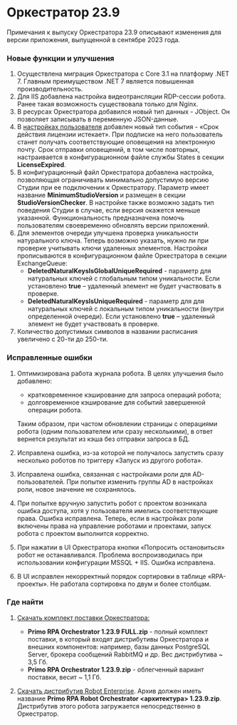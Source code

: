 # Оркестратор 23.9

Примечания к выпуску Оркестратора 23.9 описывают изменения для версии приложения, выпущенной в сентябре 2023 года.

### Новые функции и улучшения
1. Осуществлена миграция Оркестратора с Core 3.1 на платформу .NET 7. Главным преимуществом .NET 7 является повышенная производительность.
1. Для IIS добавлена настройка видеотрансляции RDP-сессии робота. Ранее такая возможность существовала только для Nginx.
1. В ресурсах Оркестратора добавился новый тип данных - JObject. Он позволяет записывать в переменную JSON-данные. 
1. В [настройках пользователя](https://docs.primo-rpa.ru/primo-rpa/orchestrator/settings/users/orch-users) добавлен новый тип события - «Срок действия лицензии истекает». При подписке на него пользователь станет получать соответствующие оповещения на электронную почту. Срок отправки оповещений, в том числе повторных, настраивается в конфигурационном файле службы States в секции **LicenseExpired**. 
1. В конфигурационный файл Оркестратора добавлена настройка, позволяющая ограничивать минимально допустимую версию Студии при ее подключении к Оркестратору. Параметр имеет название **MinimumStudioVersion** и размещен в секции **StudioVersionChecker**. В настройке также возможно задать тип поведения Студии в случае, если версия окажется меньше указанной. Функциональность предназначена помочь пользователям своевременно обновлять версии приложений.
1. Для элементов очереди улучшена проверка уникальности натурального ключа. Теперь возможно указать, нужно ли при проверке учитывать ключи удаленных элементов. Настройки прописываются в конфигурационном файле Оркестратора в секции ExchangeQueue: 
   * **DeletedNaturalKeysIsGlobalUniqueRequired** - параметр для натуральных ключей с глобальным типом уникальности. Если установлено **true** – удаленный элемент не будет участвовать в проверке. 
   * **DeletedNaturalKeysIsUniqueRequired** - параметр для  для натуральных ключей с локальным типом уникальности (внутри определенной очереди). Если установлено **true** – удаленный элемент не будет участвовать в проверке. 
1. Количество допустимых символов в названии расписания увеличено с 20-ти до 250-ти. 

### Исправленные ошибки
1. Оптимизирована работа журнала робота. В целях улучшения было добавлено:
   * кратковременное кэширование для запроса операций робота;
   * долговременное кэширование для событий завершенной операции робота.
   
   Таким образом, при частом обновлении страницы с операциями робота (одним пользователем или сразу несколькими), в ответ вернется результат из кэша без отправки запроса в БД. 
1. Исправлена ошибка, из-за которой не получалось запустить сразу несколько роботов по триггеру «Запуск из другого робота». 
1. Исправлена ошибка, связанная с настройками роли для AD-пользователей. При попытке изменить группы AD в настройках роли, новое значение не сохранялось. 
1. При попытке вручную запустить робот с проектом возникала ошибка доступа, хотя у пользователя имелись соответствующие права. Ошибка исправлена. Теперь, если в настройках роли включены права на управление роботами и проектами, запуск робота с проектом выполнится корректно.
1. При нажатии в UI Оркестратора кнопки «Попросить остановиться» робот не останавливался. Проблема воспроизводилась при использовании конфигурации MSSQL + IIS. Ошибка исправлена.
1. В UI исправлен некорректный порядок сортировки в таблице «RPA-проекты». Не работала сортировка по двум и более столбцам.


### Где найти
1. [Скачать комплект поставки Оркестратора:](https://disk.primo-rpa.ru/index.php/s/primo?path=%2FRelease%2FOrchestrator)
    * **Primo RPA Orchestrator 1.23.9 FULL.zip** - полный комплект поставки, в который входят дистрибутивы Оркестратора и внешних компонентов: например, базы данных PostgreSQL Server, брокера сообщений RabbitMQ и др. Вес дистрибутива ~ 3,5 Гб.
    * **Primo RPA Orchestrator 1.23.9.zip** - облегченный вариант поставки, весит ~ 1,1 Гб.

2. [Скачать дистрибутив Robot Enterprise](https://disk.primo-rpa.ru/index.php/s/primo?path=%2FRelease%2FRobot). Архив должен иметь название **Primo RPA Robot Orchestrator <архитектура> 1.23.9.zip**. Дистрибутив этого робота загружается непосредственно в Оркестратор.


